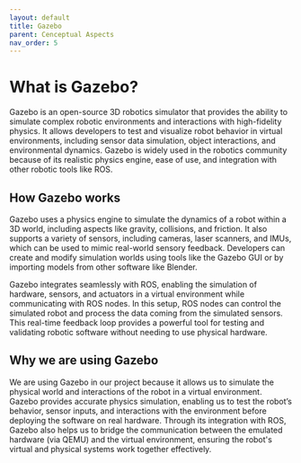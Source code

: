 ```yaml
---
layout: default
title: Gazebo
parent: Cenceptual Aspects
nav_order: 5
---
```


# What is Gazebo?

Gazebo is an open-source 3D robotics simulator that provides the ability to simulate complex robotic environments and interactions with high-fidelity physics. It allows developers to test and visualize robot behavior in virtual environments, including sensor data simulation, object interactions, and environmental dynamics. Gazebo is widely used in the robotics community because of its realistic physics engine, ease of use, and integration with other robotic tools like ROS.

## How Gazebo works

Gazebo uses a physics engine to simulate the dynamics of a robot within a 3D world, including aspects like gravity, collisions, and friction. It also supports a variety of sensors, including cameras, laser scanners, and IMUs, which can be used to mimic real-world sensory feedback. Developers can create and modify simulation worlds using tools like the Gazebo GUI or by importing models from other software like Blender.

Gazebo integrates seamlessly with ROS, enabling the simulation of hardware, sensors, and actuators in a virtual environment while communicating with ROS nodes. In this setup, ROS nodes can control the simulated robot and process the data coming from the simulated sensors. This real-time feedback loop provides a powerful tool for testing and validating robotic software without needing to use physical hardware.

## Why we are using Gazebo

We are using Gazebo in our project because it allows us to simulate the physical world and interactions of the robot in a virtual environment. Gazebo provides accurate physics simulation, enabling us to test the robot’s behavior, sensor inputs, and interactions with the environment before deploying the software on real hardware. Through its integration with ROS, Gazebo also helps us to bridge the communication between the emulated hardware (via QEMU) and the virtual environment, ensuring the robot's virtual and physical systems work together effectively.